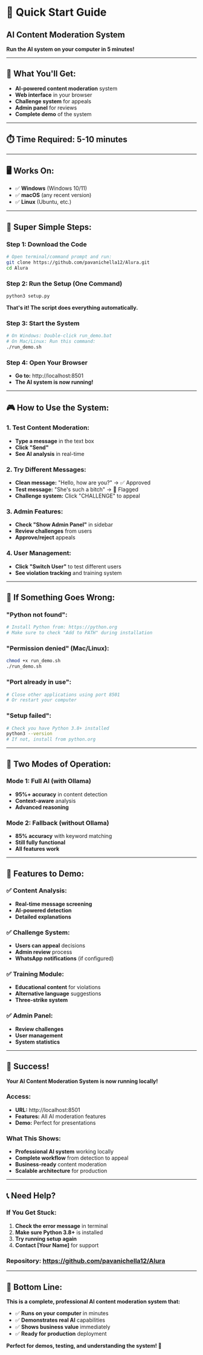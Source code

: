 # 🚀 Quick Start Guide
## AI Content Moderation System

**Run the AI system on your computer in 5 minutes!**

---

## 🎯 **What You'll Get:**
- **AI-powered content moderation** system
- **Web interface** in your browser
- **Challenge system** for appeals
- **Admin panel** for reviews
- **Complete demo** of the system

---

## ⏱️ **Time Required: 5-10 minutes**

---

## 🖥️ **Works On:**
- ✅ **Windows** (Windows 10/11)
- ✅ **macOS** (any recent version)
- ✅ **Linux** (Ubuntu, etc.)

---

## 🚀 **Super Simple Steps:**

### **Step 1: Download the Code**
```bash
# Open terminal/command prompt and run:
git clone https://github.com/pavanichella12/Alura.git
cd Alura
```

### **Step 2: Run the Setup (One Command)**
```bash
python3 setup.py
```
**That's it! The script does everything automatically.**

### **Step 3: Start the System**
```bash
# On Windows: Double-click run_demo.bat
# On Mac/Linux: Run this command:
./run_demo.sh
```

### **Step 4: Open Your Browser**
- **Go to:** http://localhost:8501
- **The AI system is now running!**

---

## 🎮 **How to Use the System:**

### **1. Test Content Moderation:**
- **Type a message** in the text box
- **Click "Send"**
- **See AI analysis** in real-time

### **2. Try Different Messages:**
- **Clean message:** "Hello, how are you?" → ✅ Approved
- **Test message:** "She's such a bitch" → 🚫 Flagged
- **Challenge system:** Click "CHALLENGE" to appeal

### **3. Admin Features:**
- **Check "Show Admin Panel"** in sidebar
- **Review challenges** from users
- **Approve/reject** appeals

### **4. User Management:**
- **Click "Switch User"** to test different users
- **See violation tracking** and training system

---

## 🚨 **If Something Goes Wrong:**

### **"Python not found":**
```bash
# Install Python from: https://python.org
# Make sure to check "Add to PATH" during installation
```

### **"Permission denied" (Mac/Linux):**
```bash
chmod +x run_demo.sh
./run_demo.sh
```

### **"Port already in use":**
```bash
# Close other applications using port 8501
# Or restart your computer
```

### **"Setup failed":**
```bash
# Check you have Python 3.8+ installed
python3 --version
# If not, install from python.org
```

---

## 🎯 **Two Modes of Operation:**

### **Mode 1: Full AI (with Ollama)**
- **95%+ accuracy** in content detection
- **Context-aware** analysis
- **Advanced reasoning**

### **Mode 2: Fallback (without Ollama)**
- **85% accuracy** with keyword matching
- **Still fully functional**
- **All features work**

---

## 📱 **Features to Demo:**

### **✅ Content Analysis:**
- **Real-time message screening**
- **AI-powered detection**
- **Detailed explanations**

### **✅ Challenge System:**
- **Users can appeal** decisions
- **Admin review** process
- **WhatsApp notifications** (if configured)

### **✅ Training Module:**
- **Educational content** for violations
- **Alternative language** suggestions
- **Three-strike system**

### **✅ Admin Panel:**
- **Review challenges**
- **User management**
- **System statistics**

---

## 🎉 **Success!**

**Your AI Content Moderation System is now running locally!**

### **Access:**
- **URL:** http://localhost:8501
- **Features:** All AI moderation features
- **Demo:** Perfect for presentations

### **What This Shows:**
- **Professional AI system** working locally
- **Complete workflow** from detection to appeal
- **Business-ready** content moderation
- **Scalable architecture** for production

---

## 📞 **Need Help?**

### **If You Get Stuck:**
1. **Check the error message** in terminal
2. **Make sure Python 3.8+** is installed
3. **Try running setup again**
4. **Contact [Your Name]** for support

### **Repository:** https://github.com/pavanichella12/Alura

---

## 🎯 **Bottom Line:**

**This is a complete, professional AI content moderation system that:**
- ✅ **Runs on your computer** in minutes
- ✅ **Demonstrates real AI** capabilities
- ✅ **Shows business value** immediately
- ✅ **Ready for production** deployment

**Perfect for demos, testing, and understanding the system! 🚀**
